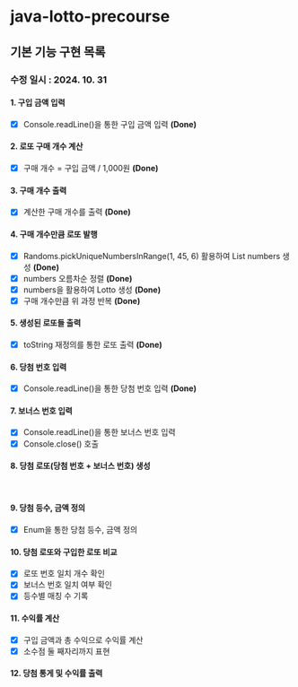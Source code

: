 # java-lotto-precourse

## 기본 기능 구현 목록

### 수정 일시 : 2024. 10. 31

#### 1. 구입 금액 입력

- [X] Console.readLine()을 통한 구입 금액 입력 **(Done)**

#### 2. 로또 구매 개수 계산

- [X] 구매 개수 = 구입 금액 / 1,000원 **(Done)**

#### 3. 구매 개수 출력

- [X] 계산한 구매 개수를 출력 **(Done)**

#### 4. 구매 개수만큼 로또 발행

- [X] Randoms.pickUniqueNumbersInRange(1, 45, 6) 활용하여 List numbers 생성 **(Done)**
- [X] numbers 오름차순 정렬 **(Done)**
- [X] numbers을 활용하여 Lotto 생성 **(Done)**
- [X] 구매 개수만큼 위 과정 반복 **(Done)**

#### 5. 생성된 로또들 출력

- [X] toString 재정의를 통한 로또 출력 **(Done)**

#### 6. 당첨 번호 입력

- [X] Console.readLine()을 통한 당첨 번호 입력 **(Done)**

#### 7. 보너스 번호 입력

- [X] Console.readLine()을 통한 보너스 번호 입력
- [X] Console.close() 호출

#### 8. 당첨 로또(당첨 번호 + 보너스 번호) 생성

<br>

#### 9. 당첨 등수, 금액 정의

- [X] Enum을 통한 당첨 등수, 금액 정의

#### 10. 당첨 로또와 구입한 로또 비교

- [X] 로또 번호 일치 개수 확인
- [X] 보너스 번호 일치 여부 확인
- [X] 등수별 매칭 수 기록

#### 11. 수익률 계산

- [X] 구입 금액과 총 수익으로 수익률 계산
- [X] 소수점 둘 째자리까지 표현

#### 12. 당첨 통게 및 수익률 출력